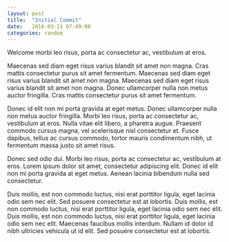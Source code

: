 ```yaml
---
layout: post
title:  "Initial Commit"
date:   2016-03-11 07:49:00
categories: random
---
```


Welcome morbi leo risus, porta ac consectetur ac, vestibulum at eros.

Maecenas sed diam eget risus varius blandit sit amet non magna. Cras mattis consectetur purus sit amet fermentum. Maecenas sed diam eget risus varius blandit sit amet non magna. Maecenas sed diam eget risus varius blandit sit amet non magna. Donec ullamcorper nulla non metus auctor fringilla. Cras mattis consectetur purus sit amet fermentum.

Donec id elit non mi porta gravida at eget metus. Donec ullamcorper nulla non metus auctor fringilla. Morbi leo risus, porta ac consectetur ac, vestibulum at eros. Nulla vitae elit libero, a pharetra augue. Praesent commodo cursus magna, vel scelerisque nisl consectetur et. Fusce dapibus, tellus ac cursus commodo, tortor mauris condimentum nibh, ut fermentum massa justo sit amet risus.

Donec sed odio dui. Morbi leo risus, porta ac consectetur ac, vestibulum at eros. Lorem ipsum dolor sit amet, consectetur adipiscing elit. Donec id elit non mi porta gravida at eget metus. Aenean lacinia bibendum nulla sed consectetur.

Duis mollis, est non commodo luctus, nisi erat porttitor ligula, eget lacinia odio sem nec elit. Sed posuere consectetur est at lobortis. Duis mollis, est non commodo luctus, nisi erat porttitor ligula, eget lacinia odio sem nec elit. Duis mollis, est non commodo luctus, nisi erat porttitor ligula, eget lacinia odio sem nec elit. Maecenas faucibus mollis interdum. Nullam id dolor id nibh ultricies vehicula ut id elit. Sed posuere consectetur est at lobortis.
